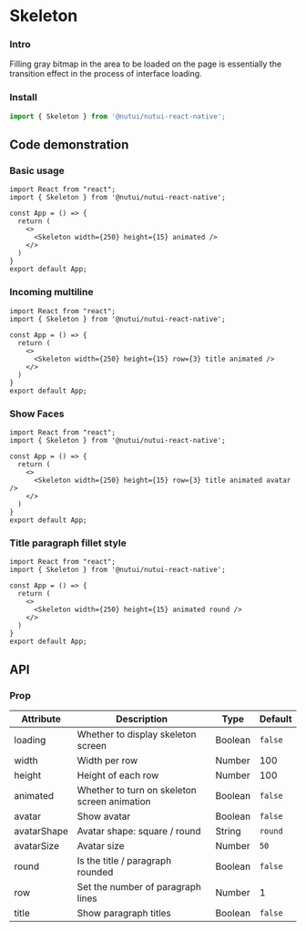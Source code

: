 #  Skeleton

### Intro

Filling gray bitmap in the area to be loaded on the page is essentially the transition effect in the process of interface loading.

### Install
``` ts
import { Skeleton } from '@nutui/nutui-react-native';
```


## Code demonstration

### Basic usage

```SnackPlayer
import React from "react";
import { Skeleton } from '@nutui/nutui-react-native';

const App = () => {
  return (
    <>
      <Skeleton width={250} height={15} animated />
    </>
  )
}
export default App;
```

### Incoming multiline

```SnackPlayer
import React from "react";
import { Skeleton } from '@nutui/nutui-react-native';

const App = () => {
  return (
    <>
      <Skeleton width={250} height={15} row={3} title animated />
    </>
  )
}
export default App;
```

### Show Faces

```SnackPlayer
import React from "react";
import { Skeleton } from '@nutui/nutui-react-native';

const App = () => {
  return (
    <>
      <Skeleton width={250} height={15} row={3} title animated avatar />
    </>
  )
}
export default App;
```

### Title paragraph fillet style

```SnackPlayer
import React from "react";
import { Skeleton } from '@nutui/nutui-react-native';

const App = () => {
  return (
    <>
      <Skeleton width={250} height={15} animated round />
    </>
  )
}
export default App;
```




## API

### Prop

| Attribute       | Description                                             | Type    | Default    |
|------------|-------------------------------------------------|---------|----------|
| loading    | Whether to display skeleton screen                                    | Boolean | `false`    |
| width       | Width per row                                        | Number  | 100 |
| height      | Height of each row                                        | Number  | 100   |
| animated    | Whether to turn on skeleton screen animation                                | Boolean  | `false`  |
| avatar      | Show avatar                                     | Boolean | `false`   |
| avatarShape      | Avatar shape: square / round                        | String | `round`   |
| avatarSize       | Avatar size                                   | Number | `50`    |
| round  | Is the title / paragraph rounded                                | Boolean | `false`  |
| row    | Set the number of paragraph lines                                           | Number | 1       |
| title  | Show paragraph titles                                        | Boolean | `false`   |
